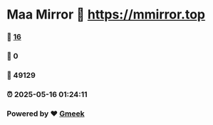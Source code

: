 # Maa Mirror :link: https://mmirror.top 
### :page_facing_up: [16](https://mmirror.top/tag.html) 
### :speech_balloon: 0 
### :hibiscus: 49129 
### :alarm_clock: 2025-05-16 01:24:11 
### Powered by :heart: [Gmeek](https://github.com/Meekdai/Gmeek)
